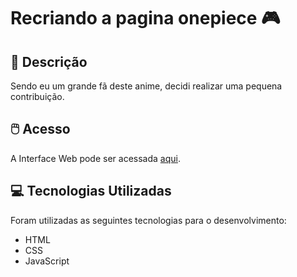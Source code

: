 # Recriando a pagina onepiece 🎮
## 📃 Descrição


Sendo eu um grande fã deste anime, decidi realizar uma pequena contribuição.


## 🖱️ Acesso


A Interface Web pode ser acessada [aqui](http://www.thenilson.com/onepiece/).


## 💻 Tecnologias Utilizadas


Foram utilizadas as seguintes tecnologias para o desenvolvimento:

- HTML
- CSS
- JavaScript




